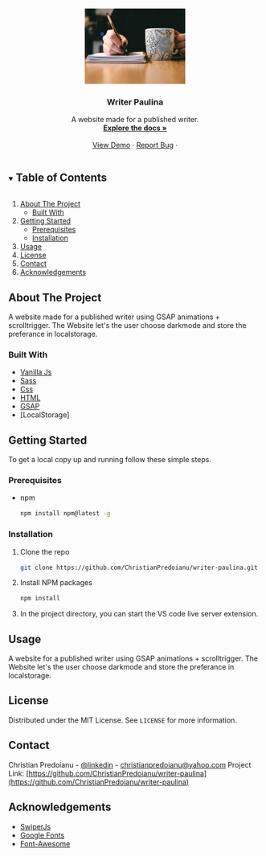 <!-- PROJECT LOGO -->
<br />
<p align="center">
  <a href="https://github.com/ChristianPredoianu/writer-paulina">
    <img src="https://github.com/ChristianPredoianu/writer-paulina/blob/main/assets/parallax-img.jpg" alt="Logo" width="200" height="150">
  </a>

  <h3 align="center">Writer Paulina</h3>

  <p align="center">
   A website made for a published writer.
    <br />
    <a href="https://github.com/ChristianPredoianu/writer-paulina"><strong>Explore the docs »</strong></a>
    <br />
    <br />
    <a href="https://paulinany.se/">View Demo</a>
    ·
    <a href="https://github.com/ChristianPredoianu/writer-paulina/issues">Report Bug</a>
    ·
   
  </p>
</p>



<!-- TABLE OF CONTENTS -->
<details open="open">
  <summary><h2 style="display: inline-block">Table of Contents</h2></summary>
  <ol>
    <li>
      <a href="#about-the-project">About The Project</a>
      <ul>
        <li><a href="#built-with">Built With</a></li>
      </ul>
    </li>
    <li>
      <a href="#getting-started">Getting Started</a>
      <ul>
        <li><a href="#prerequisites">Prerequisites</a></li>
        <li><a href="#installation">Installation</a></li>
      </ul>
    </li>
    <li><a href="#usage">Usage</a></li>
    <li><a href="#license">License</a></li>
    <li><a href="#contact">Contact</a></li>
    <li><a href="#acknowledgements">Acknowledgements</a></li>
  </ol>
</details>



<!-- ABOUT THE PROJECT -->
## About The Project

A website made for a published writer using GSAP animations + scrolltrigger. The Website let's the user choose darkmode and store the preferance in localstorage.

### Built With



* [Vanilla Js](https://developer.mozilla.org/en-US/docs/Web/JavaScript)
* [Sass](https://sass-lang.com/)
* [Css](https://www.w3.org/Style/CSS/Overview.en.html)
* [HTML](https://developer.mozilla.org/sv-SE/docs/Web/HTML)
* [GSAP](https://greensock.com/gsap/)
* [LocalStorage] 



<!-- GETTING STARTED -->
## Getting Started

To get a local copy up and running follow these simple steps.

### Prerequisites

* npm
  ```sh
  npm install npm@latest -g
  ```

### Installation

1. Clone the repo
   ```sh
   git clone https://github.com/ChristianPredoianu/writer-paulina.git
   ```
2. Install NPM packages
   ```sh
   npm install
   ```
   
3. In the project directory, you can start the VS code live server extension.
  


<!-- USAGE EXAMPLES -->
## Usage

A website for a published writer using GSAP animations + scrolltrigger. The Website let's the user choose darkmode and store the preferance in localstorage.



<!-- LICENSE -->
## License

Distributed under the MIT License. See `LICENSE` for more information.


<!-- CONTACT -->
## Contact

Christian Predoianu - [@linkedin](https://se.linkedin.com/in/christian-predoianu-369218157) - christianpredoianu@yahoo.com
Project Link: [https://github.com/ChristianPredoianu/writer-paulina](https://github.com/ChristianPredoianu/writer-paulina)



<!-- ACKNOWLEDGEMENTS -->
## Acknowledgements

* [SwiperJs](https://swiperjs.com/)
* [Google Fonts](https://fonts.google.com/)
* [Font-Awesome](https://fontawesome.com/)





<!-- MARKDOWN LINKS & IMAGES -->
<!-- https://www.markdownguide.org/basic-syntax/#reference-style-links -->
[contributors-shield]: https://img.shields.io/github/contributors/github_username/repo.svg?style=for-the-badge
[contributors-url]: https://github.com/github_username/repo/graphs/contributors
[forks-shield]: https://img.shields.io/github/forks/github_username/repo.svg?style=for-the-badge
[forks-url]: https://github.com/github_username/repo/network/members
[stars-shield]: https://img.shields.io/github/stars/github_username/repo.svg?style=for-the-badge
[stars-url]: https://github.com/github_username/repo/stargazers
[issues-shield]: https://img.shields.io/github/issues/github_username/repo.svg?style=for-the-badge
[issues-url]: https://github.com/github_username/repo/issues
[license-shield]: https://img.shields.io/github/license/github_username/repo.svg?style=for-the-badge
[license-url]: https://github.com/github_username/repo/blob/master/LICENSE.txt
[linkedin-shield]: https://img.shields.io/badge/-LinkedIn-black.svg?style=for-the-badge&logo=linkedin&colorB=555
[linkedin-url]: https://linkedin.com/in/github_username 
